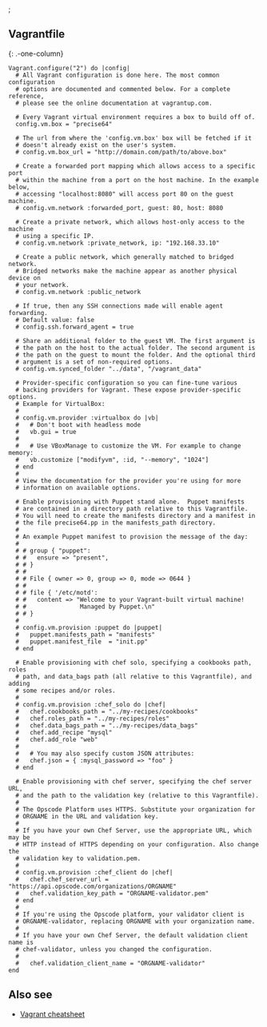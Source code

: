 ;

Vagrantfile
-----------

{: .-one-column}

    Vagrant.configure("2") do |config|
      # All Vagrant configuration is done here. The most common configuration
      # options are documented and commented below. For a complete reference,
      # please see the online documentation at vagrantup.com.

      # Every Vagrant virtual environment requires a box to build off of.
      config.vm.box = "precise64"

      # The url from where the 'config.vm.box' box will be fetched if it
      # doesn't already exist on the user's system.
      # config.vm.box_url = "http://domain.com/path/to/above.box"

      # Create a forwarded port mapping which allows access to a specific port
      # within the machine from a port on the host machine. In the example below,
      # accessing "localhost:8080" will access port 80 on the guest machine.
      # config.vm.network :forwarded_port, guest: 80, host: 8080

      # Create a private network, which allows host-only access to the machine
      # using a specific IP.
      # config.vm.network :private_network, ip: "192.168.33.10"

      # Create a public network, which generally matched to bridged network.
      # Bridged networks make the machine appear as another physical device on
      # your network.
      # config.vm.network :public_network

      # If true, then any SSH connections made will enable agent forwarding.
      # Default value: false
      # config.ssh.forward_agent = true

      # Share an additional folder to the guest VM. The first argument is
      # the path on the host to the actual folder. The second argument is
      # the path on the guest to mount the folder. And the optional third
      # argument is a set of non-required options.
      # config.vm.synced_folder "../data", "/vagrant_data"

      # Provider-specific configuration so you can fine-tune various
      # backing providers for Vagrant. These expose provider-specific options.
      # Example for VirtualBox:
      #
      # config.vm.provider :virtualbox do |vb|
      #   # Don't boot with headless mode
      #   vb.gui = true
      #
      #   # Use VBoxManage to customize the VM. For example to change memory:
      #   vb.customize ["modifyvm", :id, "--memory", "1024"]
      # end
      #
      # View the documentation for the provider you're using for more
      # information on available options.

      # Enable provisioning with Puppet stand alone.  Puppet manifests
      # are contained in a directory path relative to this Vagrantfile.
      # You will need to create the manifests directory and a manifest in
      # the file precise64.pp in the manifests_path directory.
      #
      # An example Puppet manifest to provision the message of the day:
      #
      # # group { "puppet":
      # #   ensure => "present",
      # # }
      # #
      # # File { owner => 0, group => 0, mode => 0644 }
      # #
      # # file { '/etc/motd':
      # #   content => "Welcome to your Vagrant-built virtual machine!
      # #               Managed by Puppet.\n"
      # # }
      #
      # config.vm.provision :puppet do |puppet|
      #   puppet.manifests_path = "manifests"
      #   puppet.manifest_file  = "init.pp"
      # end

      # Enable provisioning with chef solo, specifying a cookbooks path, roles
      # path, and data_bags path (all relative to this Vagrantfile), and adding
      # some recipes and/or roles.
      #
      # config.vm.provision :chef_solo do |chef|
      #   chef.cookbooks_path = "../my-recipes/cookbooks"
      #   chef.roles_path = "../my-recipes/roles"
      #   chef.data_bags_path = "../my-recipes/data_bags"
      #   chef.add_recipe "mysql"
      #   chef.add_role "web"
      #
      #   # You may also specify custom JSON attributes:
      #   chef.json = { :mysql_password => "foo" }
      # end

      # Enable provisioning with chef server, specifying the chef server URL,
      # and the path to the validation key (relative to this Vagrantfile).
      #
      # The Opscode Platform uses HTTPS. Substitute your organization for
      # ORGNAME in the URL and validation key.
      #
      # If you have your own Chef Server, use the appropriate URL, which may be
      # HTTP instead of HTTPS depending on your configuration. Also change the
      # validation key to validation.pem.
      #
      # config.vm.provision :chef_client do |chef|
      #   chef.chef_server_url = "https://api.opscode.com/organizations/ORGNAME"
      #   chef.validation_key_path = "ORGNAME-validator.pem"
      # end
      #
      # If you're using the Opscode platform, your validator client is
      # ORGNAME-validator, replacing ORGNAME with your organization name.
      #
      # If you have your own Chef Server, the default validation client name is
      # chef-validator, unless you changed the configuration.
      #
      #   chef.validation_client_name = "ORGNAME-validator"
    end

Also see
--------

-   [Vagrant cheatsheet](./vagrant)
